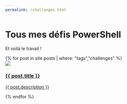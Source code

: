 ```yaml
---
permalink: /challenges.html
---
```


# Tous mes défis PowerShell

Et voilà le travail !

<div class="posts">
    {% for post in site.posts | where: "tags","challenges" %}
        <div>
            <a href="{{ post.url }}">
                <img src="{{ post.image | default: site.logo }}" loading="lazy" background="#f9c80e"/>
                <h3>{{ post.title }}</h3>
                <p>{{ post.description }}</p>
            </a>
        </div>
    {% endfor %}
</div>
